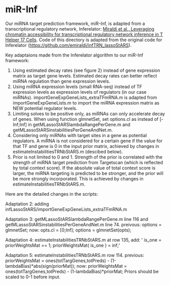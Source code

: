 # miR-Inf
Our miRNA target prediction framework, miR-Inf, is adapted from a transcriptional regulatory network, Inferelator: [Miraldi et al., Leveraging chromatin accessibility for transcriptional regulatory network inference in T Helper 17 Cells](https://genome.cshlp.org/content/early/2019/02/19/gr.238253.118). Code of this directory is adapted from the original code for Inferelator (https://github.com/emiraldi/infTRN_lassoStARS).

Key adaptaions made from the Inferelator algorithm to our miR-Inf framework:
1. Using estimated decay rates (see figure 2) instead of gene expression matrix as target gene levels. Estimated decay rates can better reflect miRNA regulation than gene expression levels.
2. Using miRNA expression levels (small RNA-seq) instead of TF expression levels as expression levels of regulators (in our case miRNAs). importGeneExpGeneLists_extraTFmRNA.m is adapted from importGeneExpGeneLists.m to import the miRNA expression matrix as NEW potential regulator levels.
3. Limiting solves to be positive only, as miRNAs can only accelerate decay of genes. When using function glmnetSet, set options.cl as instead of [-Inf;Inf] in getMLassoStARSlambdaRangePerGene.m and getMLassoStARSinstabilitiesPerGeneAndNet.m.
4. Considering only miRNAs with target sites in a gene as potential regulators. A miRNA is not considered for a certain gene if the value for that TF and gene is 0 in the input prior matrix, achieved by changes in estimateInstabilitiesTRNbStARS.m (descibed below).
5. Prior is not limited to 0 and 1. Strength of the prior is correlated with the strength of miRNA target prediction from Targetscan (which is reflected by total context score). If the absolute value of total context score is larger, the miRNA targeting is predicted to be stronger, and the prior will be more strongly incorporated. This is achieved by changes in estimateInstabilitiesTRNbStARS.m.


Here are the detailed changes in the scripts:

Adaptation 2:
adding infLassoStARS/importGeneExpGeneLists_extraTFmRNA.m 

Adaptation 3:
getMLassoStARSlambdaRangePerGene.m line 116 and getMLassoStARSinstabilitiesPerGeneAndNet.m line 74.
preivous: options = glmnetSet;
now: opts.cl = [0;Inf]; options = glmnetSet(opts);

Adaptation 4:
estimateInstabilitiesTRNbStARS.m
at row 135, add:
'
is_one = priorWeightsMat == 1;
priorWeightsMat( is_one ) = inf;'

Adaptation 5:
estimateInstabilitiesTRNbStARS.m row 114.
previous: priorWeightsMat = ones(totTargGenes,totPreds) - (1-lambdaBias)*abs(sign(priorMat)); 
now: priorWeightsMat = ones(totTargGenes,totPreds) - (1-lambdaBias)*priorMat;
Priors should be scaled to 0-1 before input.

